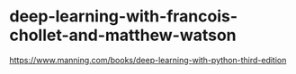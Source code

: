 # deep-learning-with-francois-chollet-and-matthew-watson
https://www.manning.com/books/deep-learning-with-python-third-edition
